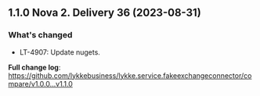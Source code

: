 ## 1.1.0 Nova 2. Delivery 36 (2023-08-31)
### What's changed
* LT-4907: Update nugets.


**Full change log**: https://github.com/lykkebusiness/lykke.service.fakeexchangeconnector/compare/v1.0.0...v1.1.0
